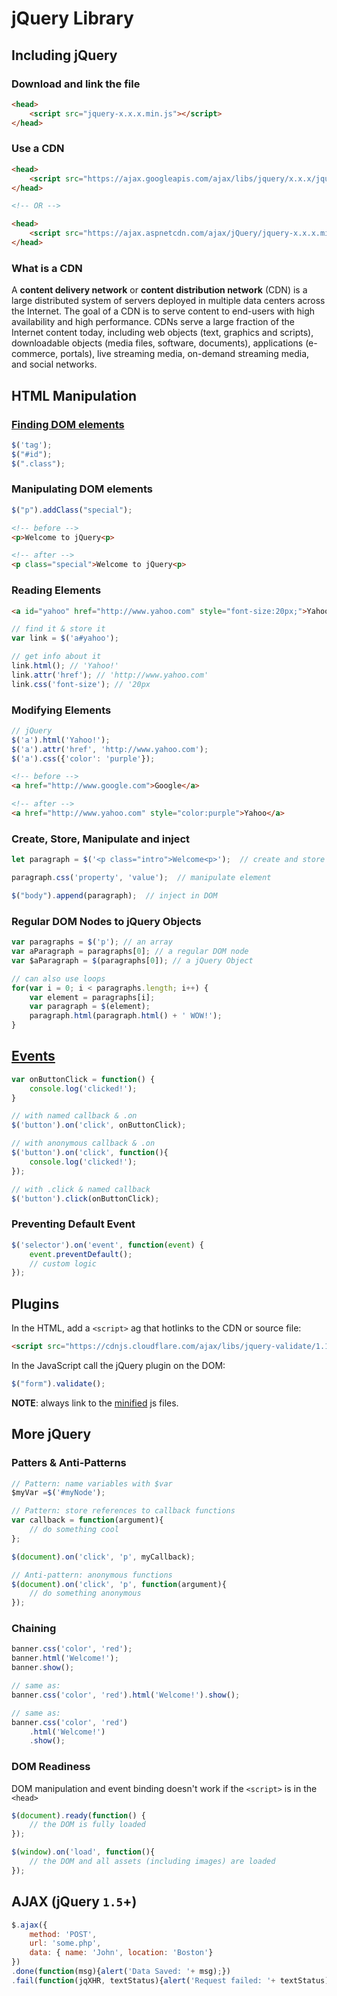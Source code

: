 # jQuery Library

## Including jQuery

### Download and link the file

```html
<head>
    <script src="jquery-x.x.x.min.js"></script>
</head>
```

### Use a CDN

```html
<head>
    <script src="https://ajax.googleapis.com/ajax/libs/jquery/x.x.x/jquery.min.js"></script>
</head>

<!-- OR -->

<head>
    <script src="https://ajax.aspnetcdn.com/ajax/jQuery/jquery-x.x.x.min.js"></script>
</head>
```

### What is a CDN

A **content delivery network** or **content distribution network** (CDN) is a large distributed system of servers deployed in multiple data centers across the Internet.
The goal of a CDN is to serve content to end-users with high availability and high performance.
CDNs serve a large fraction of the Internet content today, including web objects (text, graphics and scripts), downloadable objects (media files, software, documents), applications (e-commerce, portals), live streaming media, on-demand streaming media, and social networks.

## HTML Manipulation

### [Finding DOM elements](https://api.jquery.com/category/selectors/)

```js
$('tag');
$("#id");
$(".class");
```

### Manipulating DOM elements

```js
$("p").addClass("special");
```

```html
<!-- before -->
<p>Welcome to jQuery<p>

<!-- after -->
<p class="special">Welcome to jQuery<p>
```

### Reading Elements

```html
<a id="yahoo" href="http://www.yahoo.com" style="font-size:20px;">Yahoo!</a>
```

```js
// find it & store it
var link = $('a#yahoo');

// get info about it
link.html(); // 'Yahoo!'
link.attr('href'); // 'http://www.yahoo.com'
link.css('font-size'); // '20px
```

### Modifying Elements

```js
// jQuery
$('a').html('Yahoo!');
$('a').attr('href', 'http://www.yahoo.com');
$('a').css({'color': 'purple'});
```

```html
<!-- before -->
<a href="http://www.google.com">Google</a>

<!-- after -->
<a href="http://www.yahoo.com" style="color:purple">Yahoo</a>
```

### Create, Store, Manipulate and inject

```js
let paragraph = $('<p class="intro">Welcome<p>');  // create and store element

paragraph.css('property', 'value');  // manipulate element

$("body").append(paragraph);  // inject in DOM
```

### Regular DOM Nodes to jQuery Objects

```js
var paragraphs = $('p'); // an array
var aParagraph = paragraphs[0]; // a regular DOM node
var $aParagraph = $(paragraphs[0]); // a jQuery Object

// can also use loops
for(var i = 0; i < paragraphs.length; i++) {
    var element = paragraphs[i];
    var paragraph = $(element);
    paragraph.html(paragraph.html() + ' WOW!');
}
```

## [Events](https://api.jquery.com/category/events/)

```js
var onButtonClick = function() {  
    console.log('clicked!');
}

// with named callback & .on
$('button').on('click', onButtonClick);

// with anonymous callback & .on
$('button').on('click', function(){
    console.log('clicked!');
});

// with .click & named callback
$('button').click(onButtonClick);
```

### Preventing Default Event

```js
$('selector').on('event', function(event) {
    event.preventDefault();
    // custom logic
});
```

## Plugins

In the HTML, add a `<script>` ag that hotlinks to the CDN or source file:

```html
<script src="https://cdnjs.cloudflare.com/ajax/libs/jquery-validate/1.17.0/jquery.validate.min.js"><script>
```

In the JavaScript call the jQuery plugin on the DOM:

```js
$("form").validate();
```

**NOTE**: always link to the [minified](https://developers.google.com/speed/docs/insights/MinifyResources) js files.

## More jQuery

### Patters & Anti-Patterns

```js
// Pattern: name variables with $var
$myVar =$('#myNode');

// Pattern: store references to callback functions
var callback = function(argument){
    // do something cool
};

$(document).on('click', 'p', myCallback);

// Anti-pattern: anonymous functions
$(document).on('click', 'p', function(argument){
    // do something anonymous
});
```

### Chaining

```js
banner.css('color', 'red');
banner.html('Welcome!');
banner.show();

// same as:
banner.css('color', 'red').html('Welcome!').show();

// same as:
banner.css('color', 'red')
    .html('Welcome!')
    .show();
```

### DOM Readiness

DOM manipulation and event binding doesn't work if the `<script>` is in the `<head>`

```js
$(document).ready(function() {
    // the DOM is fully loaded
});

$(window).on('load', function(){
    // the DOM and all assets (including images) are loaded
});
```

## AJAX (jQuery `1.5`+)

```js
$.ajax({
    method: 'POST',
    url: 'some.php',
    data: { name: 'John', location: 'Boston'}
})
.done(function(msg){alert('Data Saved: '+ msg);})
.fail(function(jqXHR, textStatus){alert('Request failed: '+ textStatus);});
```
